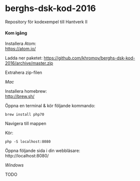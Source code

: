 # berghs-dsk-kod-2016
Repository för kodexempel till Hantverk II

#### Kom igång

Installera Atom:  
https://atom.io/

Ladda ner paketet:
https://github.com/khromov/berghs-dsk-kod-2016/archive/master.zip

Extrahera zip-filen

*Mac*

Installera homebrew:  
http://brew.sh/

Öppna en terminal & kör följande kommando:
```
brew install php70
```

Navigera till mappen

Kör:

```
php -S localhost:8080
```

Öppna följande sida i din webbläsare:  
http://localhost:8080/

*Windows*

TODO
